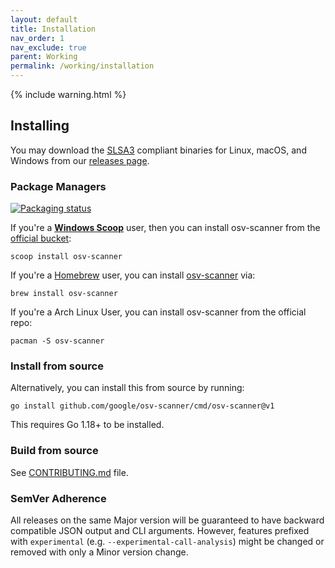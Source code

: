 ```yaml
---
layout: default
title: Installation
nav_order: 1
nav_exclude: true
parent: Working
permalink: /working/installation
---
```

{% include warning.html %}

## Installing

You may download the [SLSA3](https://slsa.dev) compliant binaries for Linux, macOS, and Windows from our [releases page](https://github.com/google/osv-scanner/releases).

### Package Managers

[![Packaging status](https://repology.org/badge/vertical-allrepos/osv-scanner.svg)](https://repology.org/project/osv-scanner/versions)

If you're a [**Windows Scoop**](https://scoop.sh) user, then you can install osv-scanner from the [official bucket](https://github.com/ScoopInstaller/Main/blob/master/bucket/osv-scanner.json):

~~~~~~~~~~~~~~~~~~~
scoop install osv-scanner
~~~~~~~~~~~~~~~~~~~

If you're a [Homebrew](https://brew.sh/) user, you can install [osv-scanner](https://formulae.brew.sh/formula/osv-scanner) via:

~~~~~~~~~~~~~~~~~~~
brew install osv-scanner
~~~~~~~~~~~~~~~~~~~

If you're a Arch Linux User, you can install osv-scanner from the official repo:
~~~~~~~~~~~~~~~~~~~
pacman -S osv-scanner
~~~~~~~~~~~~~~~~~~~

### Install from source

Alternatively, you can install this from source by running:

~~~~~~~~~~~~~~~~~~~
go install github.com/google/osv-scanner/cmd/osv-scanner@v1
~~~~~~~~~~~~~~~~~~~

This requires Go 1.18+ to be installed.

### Build from source

See [CONTRIBUTING.md](CONTRIBUTING.md) file.

### SemVer Adherence

All releases on the same Major version will be guaranteed to have backward compatible JSON output and CLI arguments.
However, features prefixed with `experimental` (e.g. `--experimental-call-analysis`) might be changed or removed with only a Minor version change.